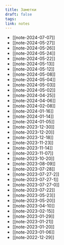 ```yaml
---
title: Заметки
draft: false
tags: 
link: notes
---
```

- [[note-2024-07-07]]
- [[note-2024-05-27]]
- [[note-2024-05-26]]
- [[note-2024-05-24]]
- [[note-2024-05-22]]
- [[note-2024-05-13]]
- [[note-2024-05-12]]
- [[note-2024-05-08]]
- [[note-2024-05-04]]
- [[note-2024-05-03]]
- [[note-2024-05-02]]
- [[note-2024-04-25]]
- [[note-2024-04-06]]
- [[note-2024-02-08]]
- [[note-2024-01-16]]
- [[note-2024-01-14]]
- [[note-2024-01-05]]
- [[note-2023-12-30]]
- [[note-2023-12-20]]
- [[note-2023-12-18]]
- [[note-2023-11-23]]
- [[note-2023-11-14]]
- [[note-2023-11-07]]
- [[note-2023-10-20]]
- [[note-2023-08-09]]
- [[note-2023-07-28]]
- [[note-2023-07-27-2]]
- [[note-2023-07-27-1]]
- [[note-2023-07-27-0]]
- [[note-2023-07-22]]
- [[note-2023-05-23]]
- [[note-2023-05-20]]
- [[note-2023-04-10]]
- [[note-2023-02-15]]
- [[note-2023-01-29]]
- [[note-2023-01-21]]
- [[note-2023-01-20]]
- [[note-2023-01-06]]
- [[note-2022-12-29]]

